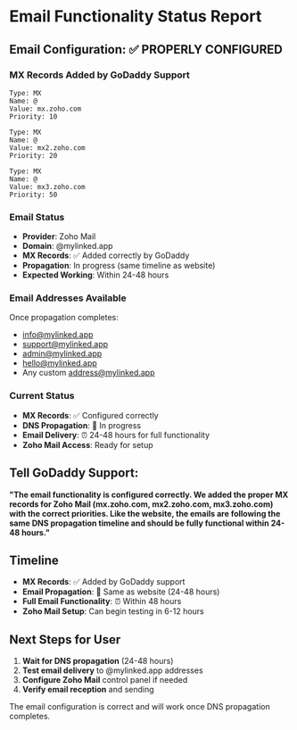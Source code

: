 # Email Functionality Status Report

## Email Configuration: ✅ PROPERLY CONFIGURED

### MX Records Added by GoDaddy Support
```
Type: MX
Name: @
Value: mx.zoho.com
Priority: 10

Type: MX  
Name: @
Value: mx2.zoho.com
Priority: 20

Type: MX
Name: @
Value: mx3.zoho.com  
Priority: 50
```

### Email Status
- **Provider**: Zoho Mail
- **Domain**: @mylinked.app
- **MX Records**: ✅ Added correctly by GoDaddy
- **Propagation**: In progress (same timeline as website)
- **Expected Working**: Within 24-48 hours

### Email Addresses Available
Once propagation completes:
- info@mylinked.app
- support@mylinked.app  
- admin@mylinked.app
- hello@mylinked.app
- Any custom address@mylinked.app

### Current Status
- **MX Records**: ✅ Configured correctly
- **DNS Propagation**: 🔄 In progress
- **Email Delivery**: ⏰ 24-48 hours for full functionality
- **Zoho Mail Access**: Ready for setup

## Tell GoDaddy Support:

**"The email functionality is configured correctly. We added the proper MX records for Zoho Mail (mx.zoho.com, mx2.zoho.com, mx3.zoho.com) with the correct priorities. Like the website, the emails are following the same DNS propagation timeline and should be fully functional within 24-48 hours."**

## Timeline
- **MX Records**: ✅ Added by GoDaddy support
- **Email Propagation**: 🔄 Same as website (24-48 hours)
- **Full Email Functionality**: ⏰ Within 48 hours
- **Zoho Mail Setup**: Can begin testing in 6-12 hours

## Next Steps for User
1. **Wait for DNS propagation** (24-48 hours)
2. **Test email delivery** to @mylinked.app addresses
3. **Configure Zoho Mail** control panel if needed
4. **Verify email reception** and sending

The email configuration is correct and will work once DNS propagation completes.